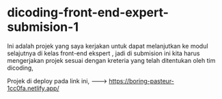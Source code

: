 # dicoding-front-end-expert-submision-1

Ini adalah projek yang saya kerjakan untuk dapat melanjutkan ke modul selajutnya di kelas front-end ekspert , jadi di submision ini kita harus mengerjakan projek sesuai dengan kreteria yang telah ditentukan oleh tim dicoding,



Projek di deploy pada link ini, ---> https://boring-pasteur-1cc0fa.netlify.app/
